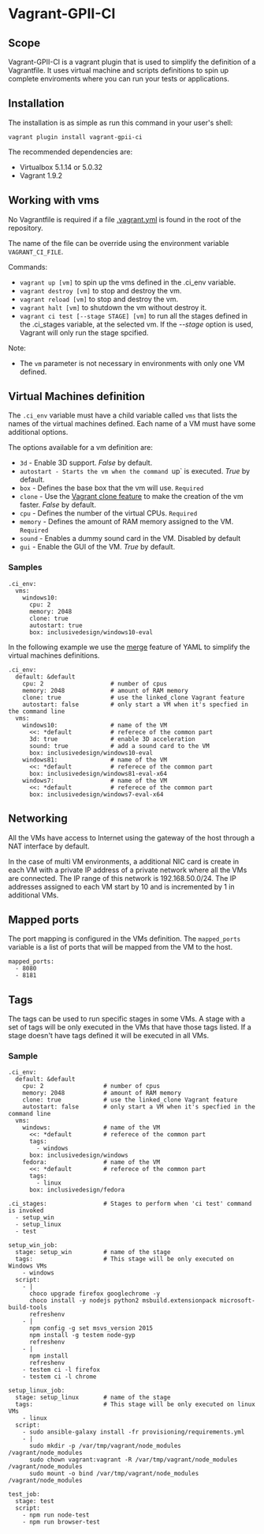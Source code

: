 Vagrant-GPII-CI
===============

Scope
-----

Vagrant-GPII-CI is a vagrant plugin that is used to simplify the definition of a Vagrantfile. It uses virtual machine and scripts definitions to spin up complete enviroments where you can run your tests or applications.

Installation
------------

The installation is as simple as run this command in your user's shell:

```
vagrant plugin install vagrant-gpii-ci
```

The recommended dependencies are:

 * Virtualbox 5.1.14 or 5.0.32
 * Vagrant 1.9.2

Working with vms
----------------

No Vagrantfile is required if a file [.vagrant.yml](vagrant.yml.template) is found in the root of the repository.

The name of the file can be override using the environment variable `VAGRANT_CI_FILE`.

Commands:

 * `vagrant up [vm]` to spin up the vms defined in the .ci_env variable. 
 * `vagrant destroy [vm]` to stop and destroy the vm.
 * `vagrant reload [vm]` to stop and destroy the vm.
 * `vagrant halt [vm]` to shutdown the vm without destroy it.
 * `vagrant ci test [--stage STAGE] [vm]` to run all the stages defined in the .ci_stages variable, at the selected vm. If the *--stage* option is used, Vagrant will only run the stage spcified.

Note:

 * The `vm` parameter is not necessary in environments with only one VM defined.


Virtual Machines definition
---------------------------

The `.ci_env` variable must have a child variable called `vms` that lists the names of the virtual machines defined. Each name of a VM must have some additional options.

The options available for a vm definition are:

 * `3d` - Enable 3D support. _False_ by default.
 * `autostart - Starts the vm when the command `up` is executed. _True_ by default.
 * `box` - Defines the base box that the vm will use. `Required`
 * `clone` - Use the [Vagrant clone feature](https://www.vagrantup.com/docs/virtualbox/configuration.html#linked-clones) to make the creation of the vm faster. _False_ by default.
 * `cpu` - Defines the number of the virtual CPUs. `Required`
 * `memory` - Defines the amount of RAM memory assigned to the VM. `Required`
 * `sound` - Enables a dummy sound card in the VM. Disabled by default
 * `gui` - Enable the GUI of the VM. _True_ by default.

### Samples


```
.ci_env:
  vms:
    windows10:
      cpu: 2
      memory: 2048
      clone: true
      autostart: true
      box: inclusivedesign/windows10-eval
```

In the following example we use the [merge](http://yaml.org/type/merge.html) feature of YAML to simplify the virtual machines definitions.

```
.ci_env:
  default: &default
    cpu: 2                   # number of cpus
    memory: 2048             # amount of RAM memory
    clone: true              # use the linked_clone Vagrant feature
    autostart: false         # only start a VM when it's specfied in the command line
  vms:
    windows10:               # name of the VM
      <<: *default           # referece of the common part
      3d: true               # enable 3D acceleration
      sound: true            # add a sound card to the VM
      box: inclusivedesign/windows10-eval
    windows81:               # name of the VM
      <<: *default           # referece of the common part
      box: inclusivedesign/windows81-eval-x64
    windows7:                # name of the VM
      <<: *default           # referece of the common part
      box: inclusivedesign/windows7-eval-x64
```

Networking
----------

All the VMs have access to Internet using the gateway of the host through a NAT interface by default.

In the case of multi VM environments, a additional NIC card is create in each VM with a private IP address of a private network where all the VMs are connected. The IP range of this network is 192.168.50.0/24. The IP addresses assigned to each VM start by 10 and is incremented by 1 in additional VMs.

Mapped ports
---------------

The port mapping is configured in the VMs definition. The `mapped_ports` variable is a list of ports that will be mapped from the VM to the host.

```
mapped_ports:
  - 8080
  - 8181
```

Tags
----

The tags can be used to run specific stages in some VMs. A stage with a set of tags will be only executed in the VMs that have those tags listed. If a stage doesn't have tags defined it will be executed in all VMs.

### Sample


```
.ci_env:
  default: &default
    cpu: 2                 # number of cpus
    memory: 2048           # amount of RAM memory
    clone: true            # use the linked_clone Vagrant feature
    autostart: false       # only start a VM when it's specfied in the command line
  vms:
    windows:               # name of the VM
      <<: *default         # referece of the common part
      tags:
        - windows
      box: inclusivedesign/windows
    fedora:                # name of the VM
      <<: *default         # referece of the common part
      tags:
        - linux
      box: inclusivedesign/fedora

.ci_stages:                # Stages to perform when 'ci test' command is invoked
  - setup_win
  - setup_linux
  - test

setup_win_job:
  stage: setup_win         # name of the stage
  tags:                    # This stage will be only executed on Windows VMs
    - windows
  script:
    - |
      choco upgrade firefox googlechrome -y
      choco install -y nodejs python2 msbuild.extensionpack microsoft-build-tools
      refreshenv
    - |
      npm config -g set msvs_version 2015
      npm install -g testem node-gyp
      refreshenv
    - |
      npm install
      refreshenv
    - testem ci -l firefox
    - testem ci -l chrome

setup_linux_job:
  stage: setup_linux       # name of the stage
  tags:                    # This stage will be only executed on linux VMs
    - linux
  script:
    - sudo ansible-galaxy install -fr provisioning/requirements.yml
    - |
      sudo mkdir -p /var/tmp/vagrant/node_modules /vagrant/node_modules
      sudo chown vagrant:vagrant -R /var/tmp/vagrant/node_modules /vagrant/node_modules
      sudo mount -o bind /var/tmp/vagrant/node_modules /vagrant/node_modules

test_job:
  stage: test
  script:
    - npm run node-test
    - npm run browser-test

```